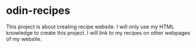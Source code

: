 # odin-recipes
This project is about creating recipe website. I will only use my HTML knowledge to create this project.
I will link to my recipes on other webpages of my website.